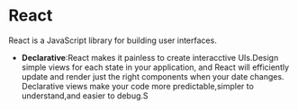 # React 

React is a JavaScript library for building user interfaces.

* **Declarative**:React makes it painless to create interacctive UIs.Design simple views for each state in your application, and React will efficiently update and render just the right components when your date changes. Declarative views make your code more predictable,simpler to understand,and easier to debug.S